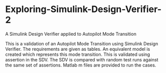 # Exploring-Simulink-Design-Verifier-2
A Simulink Design Verifier applied to Autopilot Mode Transition

This is a validation of an Autopilot Mode Transition using Simulink Design Verifier. The requirements are given as tables. An equivalent model is created which represents this mode transition. This is validated using assertion in the SDV. The SDV is compared with random test runs against the same set of assertions. Matlab m files are provided to run the cases.
